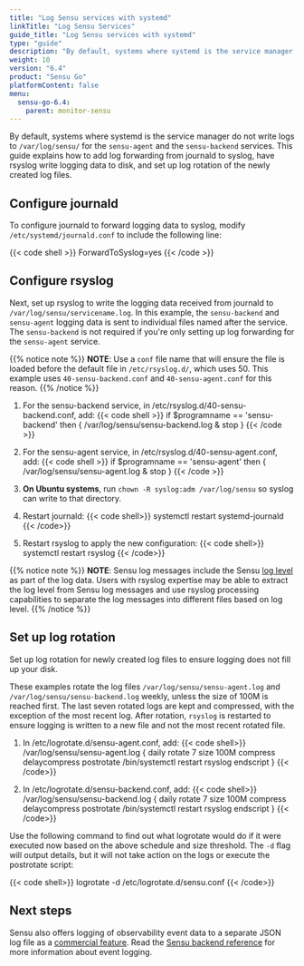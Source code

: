 ```yaml
---
title: "Log Sensu services with systemd"
linkTitle: "Log Sensu Services"
guide_title: "Log Sensu services with systemd"
type: "guide"
description: "By default, systems where systemd is the service manager do not write logs to /var/log/sensu/. This guide explains how to add log forwarding from journald to syslog, have rsyslog write logging data to disk, and set up log rotation of the newly created log files."
weight: 10
version: "6.4"
product: "Sensu Go"
platformContent: false
menu:
  sensu-go-6.4:
    parent: monitor-sensu
---
```


By default, systems where systemd is the service manager do not write logs to `/var/log/sensu/` for the `sensu-agent` and the `sensu-backend` services.
This guide explains how to add log forwarding from journald to syslog, have rsyslog write logging data to disk, and set up log rotation of the newly created log files.

## Configure journald

To configure journald to forward logging data to syslog, modify `/etc/systemd/journald.conf` to include the following line:

{{< code shell >}}
ForwardToSyslog=yes
{{< /code >}}

## Configure rsyslog

Next, set up rsyslog to write the logging data received from journald to `/var/log/sensu/servicename.log`.
In this example, the `sensu-backend` and `sensu-agent` logging data is sent to individual files named after the service.
The `sensu-backend` is not required if you're only setting up log forwarding for the `sensu-agent` service.

{{% notice note %}}
**NOTE**: Use a `conf` file name that will ensure the file is loaded before the default file in `/etc/rsyslog.d/`, which uses 50.
This example uses `40-sensu-backend.conf` and `40-sensu-agent.conf` for this reason.
{{% /notice %}}

1. For the sensu-backend service, in /etc/rsyslog.d/40-sensu-backend.conf, add:
{{< code shell >}}
if $programname == 'sensu-backend' then {
        /var/log/sensu/sensu-backend.log
        & stop
}
{{< /code >}}

2. For the sensu-agent service, in /etc/rsyslog.d/40-sensu-agent.conf, add:
{{< code shell >}}
if $programname == 'sensu-agent' then {
        /var/log/sensu/sensu-agent.log
        & stop
}
{{< /code >}}

3. **On Ubuntu systems**, run `chown -R syslog:adm /var/log/sensu` so syslog can write to that directory.

4. Restart journald:
{{< code shell>}}
systemctl restart systemd-journald
{{< /code>}}

5. Restart rsyslog to apply the new configuration:
{{< code shell>}}
systemctl restart rsyslog
{{< /code>}}

{{% notice note %}}
**NOTE**: Sensu log messages include the Sensu [log level](../../maintain-sensu/troubleshoot/#log-levels) as part of the log data.
Users with rsyslog expertise may be able to extract the log level from Sensu log messages and use rsyslog processing capabilities to separate the log messages into different files based on log level.
{{% /notice %}}

## Set up log rotation

Set up log rotation for newly created log files to ensure logging does not fill up your disk.

These examples rotate the log files `/var/log/sensu/sensu-agent.log` and `/var/log/sensu/sensu-backend.log` weekly, unless the size of 100M is reached first.
The last seven rotated logs are kept and compressed, with the exception of the most recent log.
After rotation, `rsyslog` is restarted to ensure logging is written to a new file and not the most recent rotated file.

1. In /etc/logrotate.d/sensu-agent.conf, add:
{{< code shell>}}
/var/log/sensu/sensu-agent.log {
    daily
    rotate 7
    size 100M
    compress
    delaycompress
    postrotate
      /bin/systemctl restart rsyslog
    endscript
}
{{< /code>}}

2. In /etc/logrotate.d/sensu-backend.conf, add:
{{< code shell>}}
/var/log/sensu/sensu-backend.log {
    daily
    rotate 7
    size 100M
    compress
    delaycompress
    postrotate
      /bin/systemctl restart rsyslog
    endscript
}
{{< /code>}}

Use the following command to find out what logrotate would do if it were executed now based on the above schedule and size threshold.
The `-d` flag will output details, but it will not take action on the logs or execute the postrotate script:

{{< code shell>}}
logrotate -d /etc/logrotate.d/sensu.conf
{{< /code>}}

## Next steps

Sensu also offers logging of observability event data to a separate JSON log file as a [commercial feature][2].
Read the [Sensu backend reference][1] for more information about event logging.


[1]: ../../../observability-pipeline/observe-schedule/backend/#event-logging
[2]: ../../../commercial/
